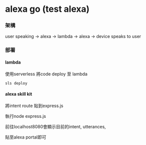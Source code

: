 # alexa go (test alexa)


### 架構

user speaking -> alexa -> lambda -> alexa -> device speaks to user

### 部署

#### lambda

使用serverless 將code deploy 至 lambda

```
sls deploy
```

#### alexa skill kit

將intent route 貼到express.js

執行node express.js

前往localhost8080會顯示目前的intent, utterances, 

貼至alexa portal即可
